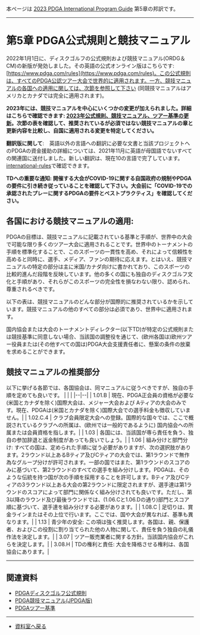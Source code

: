 本ページは
[2023 PDGA International Program Guide](https://www.pdga.com/files/2023_int_program_guide_complete-v1.pdf)
第5章の邦訳です。

---

# 第5章 PDGA公式規則と競技マニュアル

2022年1月1日に、ディスクゴルフの公式規則および競技マニュアル(ORDG＆CM)の新版が発効しました。その英語の公式オンライン版はこちらです: [https://www.pdga.com/rules](https://www.pdga.com/rules)。この公式規則は、すべてのPDGA公認ツアー大会で世界的に適用されます。一方、競技マニュアルの各国への適用に関しては、次節を参照して下さい (同競技マニュアルはアメリカとカナダでは完全に適用されます)。

**2023年には、競技マニュアルを中心にいくつかの変更が加えられました。詳細はこちらで確認できます: [2023年公式規則、競技マニュアル、ツアー基準の更新](https://docs.google.com/presentation/d/e/2PACX-1vRQKajZr0Ye-F5OrV6IqhB38CLAZqR4_dsFH_J4EXrgopZ83imYkrmh1MvLdnoB-Hw9EiXG8ktZnCPp/pub?slide=id.g1a366a064e6_1_0)。次節の表を確認して、推奨されているが必須ではない競技マニュアルの章と更新内容を比較し、自国に適用される変更を特定してください。**

**翻訳版に関して**:　英語以外の言語への翻訳に必要な文書と当該プロジェクトへのPDGAの資金援助の詳細については、2021年11月に英語が母国語でないすべての関連国に送付しました。新しい翻訳は、現在10の言語で完了しています。[international-rules](https://www.pdga.com/pdga-documents/international-rules)で確認できます。

**TDへの重要な通知: 開催する大会がCOVID-19に関する自国政府の規制やPDGAの要件に引き続き従っていることを確認して下さい。大会前に「COVID-19での承認されたプレーに関するPDGAの要件とベストプラクティス」を確認してください。**

## 各国における競技マニュアルの適用:

PDGAの目標は、競技マニュアルに記載されている基準と手順が、世界中の大会で可能な限り多くのツアー大会に適用されることです。世界中のトーナメントの手順を標準化することで、このスポーツの一貫性を高め、それによって信頼性を高めると同時に、選手、メディア、ファンの期待に応えます。とはいえ、競技マニュアルの特定の部分は主に米国/カナダ向けに書かれており、このスポーツの比較的進んだ段階を反映しています。他の多くの国にも独自のディスクゴルフ文化と手順があり、それらがこのスポーツの完全性を損なわない限り、認められ、尊重されるべきです。

以下の表は、競技マニュアルのどんな部分が国際的に推奨されているかを示しています。競技マニュアルの他のすべての部分は必須であり、世界中に適用されます。

国内協会または大会のトーナメントディレクター(以下TD)が特定の公式規則または競技基準に同意しない場合、当該国の調整役を通じて、(欧州各国は)欧州ツアー役員または(その他すべての国は)PDGA大会支援責任者に、懸案の条件の放棄を求めることができます。

## 競技マニュアルの推奨部分

以下に挙げる各節では、各国協会は、同マニュアルに従うべきですが、独自の手順を定めても良いです。
| | |
|--|--|
| 1.01.B | 現在、PDGA正会員の資格が必要な(米国とカナダを除く)国際大会は、メジャー大会および Aティアの大会のみです。現在、PDGAは(米国とカナダを除く)国際大会での選手料金も徴収していません。|
| 1.02.C.4 | クラブ会員限定大会への登録。国際的な国々では、ここで概説されているクラブへの所属は、(欧州では一般的であるように) 国内協会への所属または会員資格を指します。|
| 1.03	| 各国には、当該国が専ら責任を負う、独自の参加辞退と返金制度があっても良いでしょう。|
| 1.06	| 組み分けと部門分け: すべての国は、定められた手順に従う必要がありますが、次の選択肢があります。2ラウンド以上あるBティア及びCティアの大会では、第1ラウンドで無作為なグループ分けが許可されます。一部の国ではまた、第1ラウンドのスコアのみに基づいて、第2ラウンドのすべての選手を組み分けします。PDGAは、そのような伝統を持つ国が次の手順を採用することを許可します。Bティア及びCティアの3ラウンド以上ある大会の第2ラウンドに限定されますが、選手達は第1ラウンドのスコアによって部門に関係なく組み分けされても良いです。ただし、第3以降のラウンド及び最後ラウンドでは、(1.06.Cと1.06.Dの通り)部門とスコア順に基づいて、選手達を組み分けする必要があります。|
| 1.08.C	| 足切りは、賞金ラインまたはその上位で行います。ここでは、国や大会が異なれば、基準も異なります。|
| 1.13	| 青少年の安全: この項は強く推奨します。各国は、親、保護者、およびこの役割に割り当てられた他の人物に関して、責任を負う独自の礼儀作法を決定します。|
| 3.07	| ツアー販売業者に関する方針。当該国内協会がこれらを決定します。|
| 3.08.H	| TDの権利と責任: 大会を降格させる権利は、各国協会にあります。|

---
## 関連資料

* [PDGAディスクゴルフ公式規則](https://jpdga-shizuoka.github.io/rules/)
* [PDGA競技マニュアル(JPDGA版)](http://www.jpdga.jp/data/2022discgolf_competiton.pdf)
* [PDGAツアー基準](/libraries/tourstandards)

---
* [資料室へ戻る](/libraries/index)
